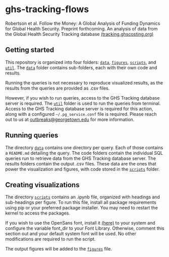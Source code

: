 # ghs-tracking-flows
Robertson et al. Follow the Money: A Global Analysis of Funding Dynamics for Global Health Security. Preprint forthcoming.
An analysis of data from the Global Health Security Tracking database [(tracking.ghscosting.org)](https://tracking.ghscosting.org/)

## Getting started
This repository is organized into four folders: [`data`](./data/), [`figures`](./figures/), [`scripts`](./scripts/), and [`util`](./util/). The [`data`](./data/) folder contains sub-folders, each with their own code and results. 

Running the queries is not necessary to reproduce visualized results, as the results from the queries are provided as .csv files. 

However, if you wish to run queries, access to the GHS Tracking database server is required. The [`util`](./util/) folder is used to run the queries from terminal. Access to the GHS Tracking database server is required for this action, along with a configured `~/.pg_service.conf` file is required. Please reach out to us at [outbreaks@georgetown.edu](mailto:outbreaks@georgetown.edu) for more information.

## Running queries
The directory [`data`](./data/) contains one directory per query. Each of those contains a `README.md` detailing the query. The code folders contain the individual SQL queries run to retrieve data from the GHS Tracking database server. The results folders contain the output .csv files. These data are the ones that power the visualization and figures, with code stored in the [`scripts`](./scripts/) folder.

## Creating visualizations
The directory [`scripts`](./scripts/) contains an .ipynb file, organized with headings and sub-headings per figure. To run this file, install all package requirements using pip or your preferred package installer. You may need to restart the kernel to access the packages. 

If you wish to use the OpenSans font, install it [(here)](https://fonts.google.com/specimen/Open+Sans) to your system and configure the variable font_dir to your Font Library. Otherwise, comment this section out and your default system font will be used. No other modifications are required to run the script. 

The output figures will be added to the [`figures`](./figures/) file. 
